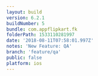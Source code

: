 ```yaml
---
layout: build
version: 6.2.1
buildNumber: 5
bundle: com.appflipkart.fk
folderPath: 1533110281997
date: '2018-08-11T07:58:01.997Z'
notes: 'New Feature: QA'
branch: 'feature/qa'
public: false
platform: ios
---
```


